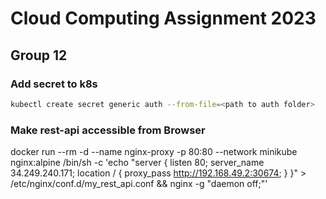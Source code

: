# Cloud Computing Assignment 2023
## Group 12

### Add secret to k8s
```bash
kubectl create secret generic auth --from-file=<path to auth folder>
```

### Make rest-api accessible from Browser
docker run --rm -d --name nginx-proxy -p 80:80 --network minikube nginx:alpine /bin/sh -c 'echo "server {
    listen       80;
    server_name  34.249.240.171;
    location / {
        proxy_pass http://192.168.49.2:30674;
    }
}" > /etc/nginx/conf.d/my_rest_api.conf && nginx -g "daemon off;"'

